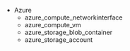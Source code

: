 * Azure
  - azure_compute_networkinterface
  - azure_compute_vm
  - azure_storage_blob_container
  - azure_storage_account